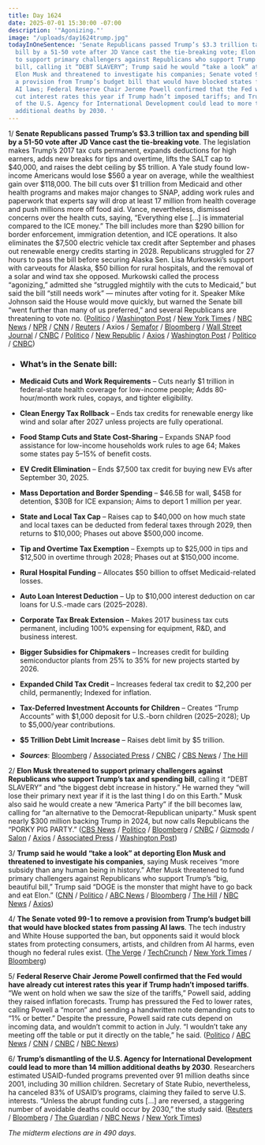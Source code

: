 ```yaml
---
title: Day 1624
date: 2025-07-01 15:30:00 -07:00
description: '"Agonizing."'
image: "/uploads/day1624trump.jpg"
todayInOneSentence: 'Senate Republicans passed Trump’s $3.3 trillion tax and spending
  bill by a 51-50 vote after JD Vance cast the tie-breaking vote; Elon Musk threatened
  to support primary challengers against Republicans who support Trump’s tax and spending
  bill, calling it “DEBT SLAVERY”; Trump said he would “take a look” at deporting
  Elon Musk and threatened to investigate his companies; Senate voted 99-1 to remove
  a provision from Trump’s budget bill that would have blocked states from passing
  AI laws; Federal Reserve Chair Jerome Powell confirmed that the Fed would have already
  cut interest rates this year if Trump hadn’t imposed tariffs; and Trump’s dismantling
  of the U.S. Agency for International Development could lead to more than 14 million
  additional deaths by 2030. '
---
```


1/ **Senate Republicans passed Trump’s $3.3 trillion tax and spending bill by a 51-50 vote after JD Vance cast the tie-breaking vote**. The legislation makes Trump’s 2017 tax cuts permanent, expands deductions for high earners, adds new breaks for tips and overtime, lifts the SALT cap to $40,000, and raises the debt ceiling by $5 trillion. A Yale study found low-income Americans would lose $560 a year on average, while the wealthiest gain over $118,000. The bill cuts over $1 trillion from Medicaid and other health programs and makes major changes to SNAP, adding work rules and paperwork that experts say will drop at least 17 million from health coverage and push millions more off food aid. Vance, nevertheless, dismissed concerns over the health cuts, saying, “Everything else \[...\] is immaterial compared to the ICE money.” The bill includes more than $290 billion for border enforcement, immigration detention, and ICE operations. It also eliminates the $7,500 electric vehicle tax credit after September and phases out renewable energy credits starting in 2028. Republicans struggled for 27 hours to pass the bill before securing Alaska Sen. Lisa Murkowski’s support with carveouts for Alaska, $50 billion for rural hospitals, and the removal of a solar and wind tax she opposed. Murkowski called the process “agonizing,” admitted she “struggled mightily with the cuts to Medicaid,” but said the bill “still needs work” — minutes after voting for it. Speaker Mike Johnson said the House would move quickly, but warned the Senate bill “went further than many of us preferred,” and several Republicans are threatening to vote no. ([Politico](https://www.politico.com/news/2025/07/01/senate-passes-big-beautiful-bill-00434918) / [Washington Post](https://www.washingtonpost.com/business/2025/07/01/senate-vote-big-beautiful-bill-trump/) / [New York Times](https://www.nytimes.com/2025/07/01/us/politics/senate-trump-bill.html) / [NBC News](https://www.nbcnews.com/politics/congress/senate-final-vote-trump-big-beautiful-bill-republicans-rcna216096) / [NPR](https://www.npr.org/2025/07/01/nx-s1-5450367/senate-republicans-trump-tax-bill-medicaid) / [CNN](https://www.cnn.com/2025/07/01/politics/senate-vote-trump-agenda-bill) / [Reuters](https://www.reuters.com/world/us/senate-vote-a-rama-pass-trumps-33-trillion-bill-extends-into-second-day-2025-07-01/) / Axios / [Semafor](https://www.semafor.com/article/07/01/2025/senate-passes-trumps-tax-and-spending-cuts-bill) / [Bloomberg](https://www.bloomberg.com/news/articles/2025-07-01/trump-s-one-big-beautiful-bill-passes-senate-as-republicans-notch-tax-win) / [Wall Street Journal](https://www.wsj.com/politics/policy/senate-vote-trump-tax-bill-022bd480) / [CNBC](https://www.cnbc.com/2025/07/01/trump-bill-senate-vote.html) / [Politico](https://www.politico.com/news/2025/07/01/senate-republicans-supercharge-megabill-00435873) / [New Republic](https://newrepublic.com/post/197460/jd-vance-medicaid-budget) / [Axios](https://www.axios.com/2025/07/01/mike-johnson-trump-big-beautiful-bill) / [Washington Post](https://www.washingtonpost.com/politics/2025/07/01/least-17-million-americans-would-lose-insurance-under-trump-plan/) / [Politico](https://www.politico.com/live-updates/2025/07/01/congress/senate-bill-to-ease-wind-and-solar-phaseout-00434983) / [CNBC](https://www.cnbc.com/2025/07/01/senate-republican-bill-salt-tax.html))

* ### What’s in the Senate bill:

* **Medicaid Cuts and Work Requirements** – Cuts nearly $1 trillion in federal-state health coverage for low-income people; Adds 80-hour/month work rules, copays, and tighter eligibility.

* **Clean Energy Tax Rollback** – Ends tax credits for renewable energy like wind and solar after 2027 unless projects are fully operational.

* **Food Stamp Cuts and State Cost-Sharing** – Expands SNAP food assistance for low-income households work rules to age 64; Makes some states pay 5–15% of benefit costs.

* **EV Credit Elimination** – Ends $7,500 tax credit for buying new EVs after September 30, 2025.

* **Mass Deportation and Border Spending** – $46.5B for wall, $45B for detention, $30B for ICE expansion; Aims to deport 1 million per year.

* **State and Local Tax Cap** – Raises cap to $40,000 on how much state and local taxes can be deducted from federal taxes through 2029, then returns to $10,000; Phases out above $500,000 income.

* **Tip and Overtime Tax Exemption** – Exempts up to $25,000 in tips and $12,500 in overtime through 2028; Phases out at $150,000 income.

* **Rural Hospital Funding** – Allocates $50 billion to offset Medicaid-related losses.

* **Auto Loan Interest Deduction** – Up to $10,000 interest deduction on car loans for U.S.-made cars (2025–2028).

* **Corporate Tax Break Extension** – Makes 2017 business tax cuts permanent, including 100% expensing for equipment, R&D, and business interest.

* **Bigger Subsidies for Chipmakers** – Increases credit for building semiconductor plants from 25% to 35% for new projects started by 2026.

* **Expanded Child Tax Credit** – Increases federal tax credit to $2,200 per child, permanently; Indexed for inflation.

* **Tax-Deferred Investment Accounts for Children** – Creates “Trump Accounts” with $1,000 deposit for U.S.-born children (2025–2028); Up to $5,000/year contributions.

* **$5 Trillion Debt Limit Increase** – Raises debt limit by $5 trillion.

* ***Sources***: [Bloomberg](https://www.bloomberg.com/news/articles/2025-07-01/what-s-in-trump-s-one-big-beautiful-bill-passed-by-the-senate) / [Associated Press](https://apnews.com/article/trump-tax-cuts-bill-republicans-medicaid-snap-4ff35843e6a5247f37d048bde9b1f5ee) / [CNBC](https://www.cnbc.com/guide/the-big-beautiful-bill-act-senate-republican/) / [CBS News](https://www.cbsnews.com/news/whats-in-trump-big-beautiful-bill-senate-version/) / [The Hill](https://thehill.com/homenews/senate/5379770-senate-trump-bill-tax-cuts-medicaid-snap-student-loans/)

2/ **Elon Musk threatened to support primary challengers against Republicans who support Trump’s tax and spending bill**, calling it “DEBT SLAVERY” and “the biggest debt increase in history.” He warned they “will lose their primary next year if it is the last thing I do on this Earth.” Musk also said he would create a new “America Party” if the bill becomes law, calling for “an alternative to the Democrat-Republican uniparty.” Musk spent nearly $300 million backing Trump in 2024, but now calls Republicans the “PORKY PIG PARTY.” ([CBS News](https://www.cbsnews.com/news/elon-musk-trump-big-beautiful-bill-primary-challenges/) / [Politico](https://www.politico.com/live-updates/2025/06/30/congress/musk-back-on-the-offensive-00434263) / [Bloomberg](https://www.bloomberg.com/news/articles/2025-06-30/elon-musk-lashes-out-at-trump-tax-bill-supporters-threatens-to-unseat-lawmakers) / [CNBC](https://www.cnbc.com/2025/06/30/musk-trump-tax-bill-deficit.html) / [Gizmodo](https://gizmodo.com/elon-musk-wants-to-blow-up-the-u-s-political-system-2000622538) / [Salon](https://www.salon.com/2025/06/30/porky-pig-party-musk-continues-criticism-of-big-beautiful-bill-floats-new-us-political-party/) / [Axios](https://www.axios.com/2025/06/30/musk-trump-big-beautiful-bill-new-political-party) / [Associated Press](https://apnews.com/article/elon-musk-donald-trump-election-massie-a690566ca5140ca47cb7a993d41774e4) / [Washington Post](https://www.washingtonpost.com/technology/2025/07/01/musk-trump-big-beautiful-bill/))

3/ **Trump said he would “take a look” at deporting Elon Musk and threatened to investigate his companies**, saying Musk receives “more subsidy than any human being in history.” After Musk threatened to fund primary challengers against Republicans who support Trump’s “big, beautiful bill,” Trump said “DOGE is the monster that might have to go back and eat Elon.” ([CNN](https://www.cnn.com/2025/07/01/business/elon-musk-donald-trump-fight) / [Politico](https://www.politico.com/news/2025/07/01/trump-doge-is-the-monster-that-might-have-to-go-back-and-eat-elon-00434819) / [ABC News](https://abcnews.go.com/Politics/trump-hell-deporting-musk-feud-reignites/story?id=123372908) / [Bloomberg](https://www.bloomberg.com/news/articles/2025-07-01/trump-says-he-ll-have-to-take-a-look-at-deporting-elon-musk) / [The Hill](https://thehill.com/homenews/administration/5378395-donald-trump-doge-elon-musk-companies/) / [NBC News](https://www.nbcnews.com/politics/donald-trump/trump-threatens-re-examine-government-support-elon-musks-companies-tra-rcna216156) / [Axios](https://www.axios.com/2025/07/01/trump-deporting-elon-musk-doge))

4/ **The Senate voted 99-1 to remove a provision from Trump’s budget bill that would have blocked states from passing AI laws**. The tech industry and White House supported the ban, but opponents said it would block states from protecting consumers, artists, and children from AI harms, even though no federal rules exist. ([The Verge](https://www.theverge.com/politics/695495/senate-drops-ai-moratorium-budget-bill) / [TechCrunch](https://techcrunch.com/2025/06/30/congress-might-block-state-ai-laws-for-five-years-heres-what-it-means/) / [New York Times](https://www.nytimes.com/2025/07/01/us/politics/state-ai-laws.html) / [Bloomberg](https://www.bloomberg.com/news/articles/2025-07-01/senate-removes-tax-bill-provision-limiting-state-ai-regulation))

5/ **Federal Reserve Chair Jerome Powell confirmed that the Fed would have already cut interest rates this year if Trump hadn’t imposed tariffs**. “We went on hold when we saw the size of the tariffs,” Powell said, adding they raised inflation forecasts. Trump has pressured the Fed to lower rates, calling Powell a “moron” and sending a handwritten note demanding cuts to “1% or better.” Despite the pressure, Powell said rate cuts depend on incoming data, and wouldn’t commit to action in July. “I wouldn’t take any meeting off the table or put it directly on the table,” he said. ([Politico](https://www.politico.com/news/2025/07/01/fed-powell-tariffs-trump-rates-00435012) / [ABC News](https://abcnews.go.com/Business/fed-chair-powell-rule-interest-rate-cut-month/story?id=123374089) / [CNN](https://www.cnn.com/2025/07/01/economy/jerome-powell) / [CNBC](https://www.cnbc.com/2025/07/01/powell-confirms-that-the-fed-would-have-cut-by-now-were-it-not-for-tariffs.html) / [NBC News](https://www.nbcnews.com/business/economy/trumps-tariffs-kept-fed-cutting-rates-jerome-powell-says-rcna216220))

6/ **Trump’s dismantling of the U.S. Agency for International Development could lead to more than 14 million additional deaths by 2030**. Researchers estimated USAID-funded programs prevented over 91 million deaths since 2001, including 30 million children. Secretary of State Rubio, nevertheless, ha canceled 83% of USAID’s programs, claiming they failed to serve U.S. interests. “Unless the abrupt funding cuts \[...\] are reversed, a staggering number of avoidable deaths could occur by 2030,” the study said. ([Reuters](https://www.reuters.com/business/healthcare-pharmaceuticals/usaid-cuts-may-cause-over-14-million-additional-deaths-by-2030-study-says-2025-07-01/) / [Bloomberg](https://www.bloomberg.com/news/articles/2025-07-01/study-warns-trump-s-plan-for-us-aid-cuts-risks-14-million-additional-deaths) / [The Guardian](https://www.theguardian.com/global-development/2025/jul/01/obama-bush-trump-usaid-closure-lancet-report-warns-extra-deaths) / [NBC News](https://www.nbcnews.com/health/health-news/usaid-cuts-lead-14-million-deaths-five-years-researchers-say-rcna216095) / [New York Times](https://www.nytimes.com/2025/06/30/us/politics/usaid-staff-obama-bush-bono.html))

*The midterm elections are in 490 days.*